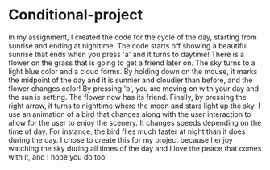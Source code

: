# Conditional-project
In my assignment, I created the code for the cycle of the day, starting from sunrise and ending at nighttime. The code starts off showing a beautiful sunrise that ends when you press 'a' and it turns to daytime! There is a flower on the grass that is going to get a friend later on. The sky turns to a light blue color and a cloud forms. By holding down on the mouse, it marks the midpoint of the day and it is sunnier and cloudier than before, and the flower changes color! By pressing 'b', you are moving on with your day and the sun is setting. The flower now has its friend. Finally, by pressing the right arrow, it turns to nighttime where the moon and stars light up the sky. I use an animation of a bird that changes along with the user interaction to allow for the user to enjoy the scenery. It changes speeds depending on the time of day. For instance, the bird flies much faster at night than it does during the day. I chose to create this for my project because I enjoy watching the sky during all times of the day and I love the peace that comes with it, and I hope you do too!
